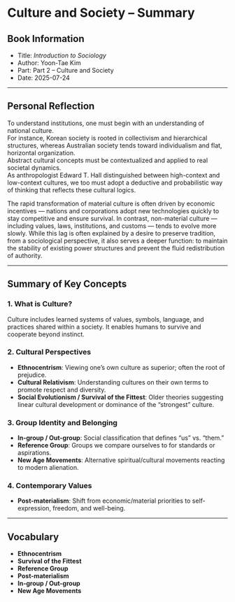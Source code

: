 # Culture and Society – Summary

## Book Information  
- Title: *Introduction to Sociology*  
- Author: Yoon-Tae Kim  
- Part: Part 2 – Culture and Society  
- Date: 2025-07-24

---

## Personal Reflection  
To understand institutions, one must begin with an understanding of national culture.  
For instance, Korean society is rooted in collectivism and hierarchical structures, whereas Australian society tends toward individualism and flat, horizontal organization.  
Abstract cultural concepts must be contextualized and applied to real societal dynamics.  
As anthropologist Edward T. Hall distinguished between high-context and low-context cultures, we too must adopt a deductive and probabilistic way of thinking that reflects these cultural logics.

The rapid transformation of material culture is often driven by economic incentives — nations and corporations adopt new technologies quickly to stay competitive and ensure survival.
In contrast, non-material culture — including values, laws, institutions, and customs — tends to evolve more slowly.
While this lag is often explained by a desire to preserve tradition, from a sociological perspective, it also serves a deeper function: to maintain the stability of existing power structures and prevent the fluid redistribution of authority.

---

## Summary of Key Concepts

### 1. What is Culture?
Culture includes learned systems of values, symbols, language, and practices shared within a society. It enables humans to survive and cooperate beyond instinct.

### 2. Cultural Perspectives
- **Ethnocentrism**: Viewing one’s own culture as superior; often the root of prejudice.
- **Cultural Relativism**: Understanding cultures on their own terms to promote respect and diversity.
- **Social Evolutionism / Survival of the Fittest**: Older theories suggesting linear cultural development or dominance of the “strongest” culture.

### 3. Group Identity and Belonging
- **In-group / Out-group**: Social classification that defines “us” vs. “them.”
- **Reference Group**: Groups we compare ourselves to for standards or aspirations.
- **New Age Movements**: Alternative spiritual/cultural movements reacting to modern alienation.

### 4. Contemporary Values
- **Post-materialism**: Shift from economic/material priorities to self-expression, freedom, and well-being.

---

## Vocabulary

- **Ethnocentrism**  
- **Survival of the Fittest**  
- **Reference Group**  
- **Post-materialism**  
- **In-group / Out-group**  
- **New Age Movements**
